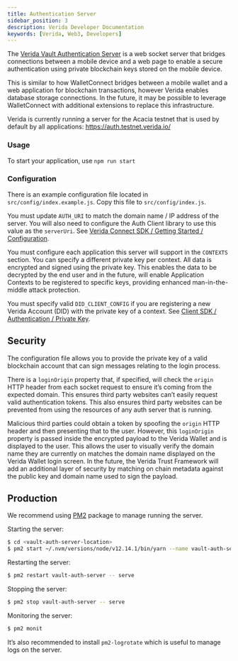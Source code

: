 ```yaml
---
title: Authentication Server
sidebar_position: 3
description: Verida Developer Documentation
keywords: [Verida, Web3, Developers]
---
```


The [Verida Vault Authentication Server](https://github.com/verida/vault-auth-server/) is a web socket server that bridges connections between a mobile device and a web page to enable a secure authentication using private blockchain keys stored on the mobile device.

This is similar to how WalletConnect bridges between a mobile wallet and a web application for blockchain transactions, however Verida enables database storage connections. In the future, it may be possible to leverage WalletConnect with additional extensions to replace this infrastructure.

Verida is currently running a server for the Acacia testnet that is used by default by all applications: https://auth.testnet.verida.io/

### Usage

To start your application, use `npm run start`

### Configuration

There is an example configuration file located in `src/config/index.example.js`. Copy this file to `src/config/index.js`.

You must update `AUTH_URI` to match the domain name / IP address of the server. You will also need to configure the Auth Client library to use this value as the `serverUri`. See [Verida Connect SDK / Getting Started / Configuration](../single-sign-on-sdk/getting-started#configuration).

You must configure each application this server will support in the `CONTEXTS` section. You can specify a different private key per context. All data is encrypted and signed using the private key. This enables the data to be decrypted by the end user and in the future, will enable Application Contexts to be registered to specific keys, providing enhanced man-in-the-middle attack protection.

You must specify valid `DID_CLIENT_CONFIG` if you are registering a new Verida Account (DID) with the private key of a context. See [Client SDK / Authentication / Private Key](../client-sdk/authentication#2-private-key).

## Security

The configuration file allows you to provide the private key of a valid blockchain account that can sign messages relating to the login process.

There is a `loginOrigin` property that, if specified, will check the `origin` HTTP header from each socket request to ensure it’s coming from the expected domain. This ensures third party websites can’t easily request valid authentication tokens. This also ensures third party websites can be prevented from using the resources of any auth server that is running.

Malicious third parties could obtain a token by spoofing the `origin` HTTP header and then presenting that to the user. However, this `loginOrigin` property is passed inside the encrypted payload to the Verida Wallet and is displayed to the user. This allows the user to visually verify the domain name they are currently on matches the domain name displayed on the Verida Wallet login screen. In the future, the Verida Trust Framework will add an additional layer of security by matching on chain metadata against the public key and domain name used to sign the payload.

## Production

We recommend using [PM2](https://www.npmjs.com/package/pm2) package to manage running the server.

Starting the server:

```bash
$ cd <vault-auth-server-location>
$ pm2 start ~/.nvm/versions/node/v12.14.1/bin/yarn --name vault-auth-server -- serve
```

Restarting the server:

```bash
$ pm2 restart vault-auth-server -- serve
```

Stopping the server:

```bash
$ pm2 stop vault-auth-server -- serve
```

Monitoring the server:

```bash
$ pm2 monit
```

It’s also recommended to install `pm2-logrotate` which is useful to manage logs on the server.